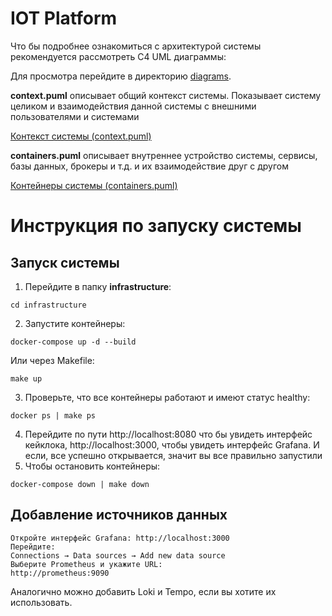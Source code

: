 # **IOT Platform**

Что бы подробнее ознакомиться с архитектурой системы рекомендуется рассмотреть C4 UML диаграммы:


  Для просмотра перейдите в директорию [diagrams](./diagrams/).

  **context.puml** описывает общий контекст системы. Показывает систему целиком и взаимодействия данной системы с
  внешними пользователями и системами

[Контекст системы (context.puml)](./diagrams/context.puml)

  **containers.puml** описывает внутреннее устройство системы, сервисы, базы данных, брокеры и т.д. и их 
взаимодействие друг с другом

[Контейнеры системы (containers.puml)](./diagrams/containers.puml)

# Инструкция по запуску системы

## Запуск системы

1. Перейдите в папку **infrastructure**:
```
cd infrastructure
```
2. Запустите контейнеры:
```
docker-compose up -d --build
```
Или через Makefile:
```
make up
```
3. Проверьте, что все контейнеры работают и имеют статус healthy:
```
docker ps | make ps
```
4. Перейдите по пути http://localhost:8080 что бы увидеть интерфейс кейклока,
   http://localhost:3000, чтобы увидеть интерфейс Grafana. И если, все успешно открывается,
значит вы все правильно запустили
5. Чтобы остановить контейнеры:
```
docker-compose down | make down
``` 


## Добавление источников данных

```
Откройте интерфейс Grafana: http://localhost:3000
Перейдите:
Connections → Data sources → Add new data source
Выберите Prometheus и укажите URL:
http://prometheus:9090
```

Аналогично можно добавить Loki и Tempo, если вы хотите их использовать.

